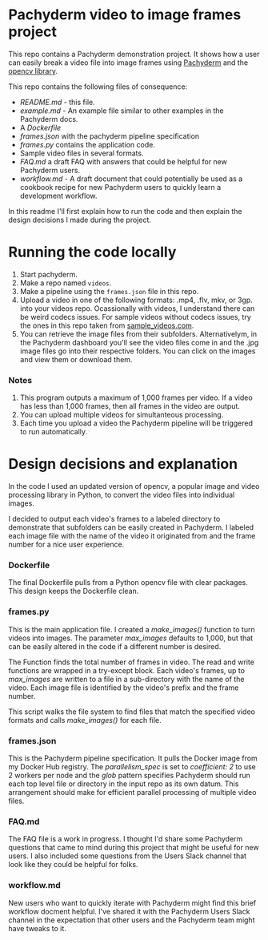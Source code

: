 # Pachyderm video to image frames project
This repo contains a Pachyderm demonstration project. It shows how a user can easily break a video file into image frames using [Pachyderm](http://pachyderm.io/) and the [opencv library](https://docs.opencv.org/3.4/dd/d43/tutorial_py_video_display.html). 

This repo contains the following files of consequence:
- *README.md* - this file.
- *example.md* - An example file similar to other examples in the Pachyderm docs.
- A *Dockerfile* 
- *frames.json* with the pachyderm pipeline specification 
- *frames.py* contains the application code.
- Sample video files in several formats.
- *FAQ.md* a draft FAQ with answers that could be helpful for new Pachyderm users. 
- *workflow.md* -  A draft document that could potentially be used as a cookbook recipe for new Pachyderm users to quickly learn a development workflow. 

In this readme I'll first explain how to run the code and then explain the design decisions I made during the project. 

# Running the code locally
1. Start pachyderm.
2. Make a repo named `videos`.
3. Make a pipeline using the `frames.json` file in this repo.
4. Upload a video in one of the following formats: .mp4, .flv, mkv, or 3gp. into your videos repo. Ocassionally with videos, I understand there can be weird codecs issues. For sample videos without codecs issues, try the ones in this repo taken from [sample_videos.com](https://sample-videos.com/index.php#sample-mp4-video).
5. You can retrieve the image files from their subfolders. Alternativelym, in the Pachyderm dashboard you'll see the video files come in and the .jpg image files go into their respective folders. You can click on the images and view them or download them.

### Notes
1. This program outputs a maximum of 1,000 frames per video. If a video has less than 1,000 frames, then all frames in the video are output. 
2. You can upload multiple videos for simultanteous processing.
3. Each time you upload a video the Pachyderm pipeline will be triggered to run automatically.

# Design decisions and explanation
In the code I used an updated version of opencv, a popular image and video processing library in Python, to convert the video files into individual images.

I decided to output each video's frames to a labeled directory to demonstrate that subfolders can be easily created in Pachyderm. I labeled each image file with the name of the video it originated from and the frame number for a nice user experience.

### Dockerfile
The final Dockerfile pulls from a Python opencv file with clear packages. This design keeps the Dockerfile clean.

### frames.py
This is the main application file. I created a *make_images()* function to turn videos into images. The parameter *max_images* defaults to 1,000, but that can be easily altered in the code if a different number is desired.

The Function finds the total number of frames in video. The read and write functions are wrapped in a try-except block. Each video's frames, up to *max_images* are written to a file in a sub-directory with the name of the video. Each image file is identified by the video's prefix and the frame number. 

This script walks the file system to find files that match the specified video formats and calls *make_images()* for each file.

### frames.json
This is the Pachyderm pipeline specification. It pulls the Docker image from my Docker Hub registry. The *parallelism_spec* is set to *coefficient: 2* to use 2 workers per node and the *glob* pattern specifies Pachyderm should run each top level file or directory in the input repo as its own datum. This arrangement should make for efficient parallel processing of multiple video files.

### FAQ.md
The FAQ file is a work in progress. I thought I'd share some Pachyderm questions that came to mind during this project that might be useful for new users. I also included some questions from the Users Slack channel that look like they could be helpful for folks.

### workflow.md
New users who want to quickly iterate with Pachyderm might find this brief workflow docment helpful. I've shared it with the Pachyderm Users Slack channel in the expectation that other users and the Pachyderm team might have tweaks to it.
